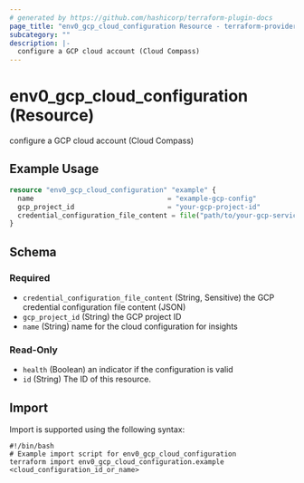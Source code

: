```yaml
---
# generated by https://github.com/hashicorp/terraform-plugin-docs
page_title: "env0_gcp_cloud_configuration Resource - terraform-provider-env0"
subcategory: ""
description: |-
  configure a GCP cloud account (Cloud Compass)
---
```


# env0_gcp_cloud_configuration (Resource)

configure a GCP cloud account (Cloud Compass)

## Example Usage

```terraform
resource "env0_gcp_cloud_configuration" "example" {
  name                                 = "example-gcp-config"
  gcp_project_id                       = "your-gcp-project-id"
  credential_configuration_file_content = file("path/to/your-gcp-service-account.json")
}
```

<!-- schema generated by tfplugindocs -->
## Schema

### Required

- `credential_configuration_file_content` (String, Sensitive) the GCP credential configuration file content (JSON)
- `gcp_project_id` (String) the GCP project ID
- `name` (String) name for the cloud configuration for insights

### Read-Only

- `health` (Boolean) an indicator if the configuration is valid
- `id` (String) The ID of this resource.

## Import

Import is supported using the following syntax:

```shell
#!/bin/bash
# Example import script for env0_gcp_cloud_configuration
terraform import env0_gcp_cloud_configuration.example <cloud_configuration_id_or_name>
```
